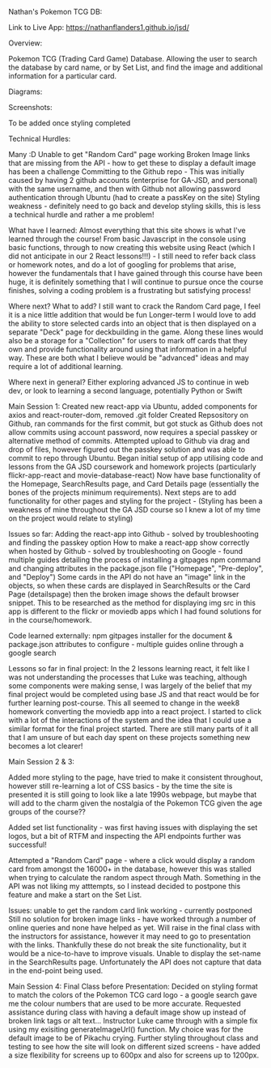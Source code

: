 Nathan's Pokemon TCG DB:

Link to Live App: https://nathanflanders1.github.io/jsd/

Overview:

Pokemon TCG (Trading Card Game) Database. Allowing the user to search the database by card name, or by Set List, and find the image and additional information for a particular card. 

Diagrams:


Screenshots:

To be added once styling completed

Technical Hurdles:

Many :D
Unable to get "Random Card" page working
Broken Image links that are missing from the API - how to get these to display a default image has been a challenge
Committing to the Github repo - This was initially caused by having 2 github accounts (enterprise for GA-JSD, and personal) with the same username, and then with Github not allowing password authentication through Ubuntu (had to create a passKey on the site)
Styling weakness - definitely need to go back and develop styling skills, this is less a technical hurdle and rather a me problem!

What have I learned:
Almost everything that this site shows is what I've learned through the course!
From basic Javascript in the console using basic functions, through to now creating this website using React (which I did not anticipate in our 2 React lessons!!!) - I still need to refer back class or homework notes, and do a lot of googling for problems that arise, however the fundamentals that I have gained through this course have been huge, it is definitely something that I will continue to pursue once the course finishes, solving a coding problem is a frustrating but satisfying process!

Where next? What to add?
I still want to crack the Random Card page, I feel it is a nice little addition that would be fun
Longer-term I would love to add the ability to store selected cards into an object that is then displayed on a separate "Deck" page for deckbuilding in the game. Along these lines would also be a storage for a "Collection" for users to mark off cards that they own and provide functionality around using that information in a helpful way. These are both what I believe would be "advanced" ideas and may require a lot of additional learning.

Where next in general? 
Either exploring advanced JS to continue in web dev, or look to learning a second language, potentially Python or Swift


Main Session 1:
 Created new react-app via Ubuntu, added components for axios and react-router-dom, removed .git folder
 Created Repsository on Github, ran commands for the first commit, but got stuck as Github does not allow commits using account password, now requires a special passkey or alternative method of commits. Attempted upload to Github via drag and drop of files, however figured out the passkey solution and was able to commit to repo through Ubuntu.
 Began initial setup of app utilising code and lessons from the GA JSD coursework and homework projects (particularly flickr-app-react and movie-database-react)
 Now have base functionality of the Homepage, SearchResults page, and Card Details page (essentially the bones of the projects minimum requirements).
 Next steps are to add functionality for other pages and styling for the project - (Styling has been a weakness of mine throughout the GA JSD course so I knew a lot of my time on the project would relate to styling)



 Issues so far:
  Adding the react-app into Github - solved by troubleshooting and finding the passkey option
  How to make a react-app show correctly when hosted by Github - solved by troubleshooting on Google - found multiple guides detailing the process of installing a gitpages npm command and changing attributes in the package.json file ("Homepage", "Pre-deploy", and "Deploy")
  Some cards in the API do not have an "image" link in the objects, so when these cards are displayed in SearchResults or the Card Page (detailspage) then the broken image shows the default browser snippet. This to be researched as the method for displaying img src in this app is different to the flickr or moviedb apps which I had found solutions for in the course/homework.

Code learned externally:
 npm gitpages installer for the document & package.json attributes to configure - multiple guides online through a google search

Lessons so far in final project:
 In the 2 lessons learning react, it felt like I was not understanding the processes that Luke was teaching, although some components were making sense, I was largely of the belief that my final project would be completed using base JS and that react would be for further learning post-course. This all seemed to change in the week8 homework converting the moviedb app into a react project. I started to click with a lot of the interactions of the system and the idea that I could use a similar format for the final project started. There are still many parts of it all that I am unsure of but each day spent on these projects something new becomes a lot clearer! 



 Main Session 2 & 3:

Added more styling to the page, have tried to make it consistent throughout, however still re-learning a lot of CSS basics - by the time the site is presented it is still going to look like a late 1990s webpage, but maybe that will add to the charm given the nostalgia of the Pokemon TCG given the age groups of the course??

Added set list functionality - was first having issues with displaying the set logos, but a bit of RTFM and inspecting the API endpoints further was successful!

Attempted a "Random Card" page - where a click would display a random card from amongst the 16000+ in the database, however this was stalled when trying to calculate the random aspect through Math. Something in the API was not liking my atttempts, so I instead decided to postpone this feature and make a start on the Set List.

Issues:
  unable to get the random card link working - currently postponed
  Still no solution for broken image links - have worked through a number of online queries and none have helped as yet. Will raise in the final class with the instructors for assistance, however it may need to go to presentation with the links. Thankfully these do not break the site functionality, but it would be a nice-to-have to improve visuals.
  Unable to display the set-name in the SearchResults page. Unfortunately the API does not capture that data in the end-point being used.

Main Session 4: Final Class before Presentation:
Decided on styling format to match the colors of the Pokemon TCG card logo - a google search gave me the colour numbers that are used to be more accurate.
Requested assistance during class with having a default image show up instead of broken link tags or alt text... Instructor Luke came through with a simple fix using my exisiting generateImageUrl() function. My choice was for the default image to be of Pikachu crying.
Further styling throughout class and testing to see how the site will look on different sized screens - have added a size flexibility for screens up to 600px and also for screens up to 1200px.
